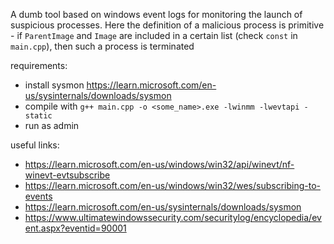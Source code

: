 A dumb tool based on windows event logs for monitoring the launch of suspicious processes. Here the definition of a malicious process is primitive - if `ParentImage` and `Image` are included in a certain list (check `const` in `main.cpp`), then such a process is terminated

requirements:
- install sysmon https://learn.microsoft.com/en-us/sysinternals/downloads/sysmon
- compile with  `g++ main.cpp -o <some_name>.exe -lwinmm -lwevtapi -static`
- run as admin

useful links:
- https://learn.microsoft.com/en-us/windows/win32/api/winevt/nf-winevt-evtsubscribe
- https://learn.microsoft.com/en-us/windows/win32/wes/subscribing-to-events
- https://learn.microsoft.com/en-us/sysinternals/downloads/sysmon
- https://www.ultimatewindowssecurity.com/securitylog/encyclopedia/event.aspx?eventid=90001
